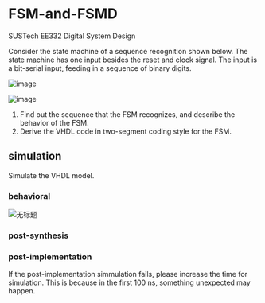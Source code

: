 # FSM-and-FSMD
SUSTech EE332 Digital System Design

Consider the state machine of a sequence recognition shown below. The state machine has one
input besides the reset and clock signal. The input is a bit-serial input, feeding in a sequence of
binary digits.

![image](https://user-images.githubusercontent.com/117464811/232429865-0a497d23-4535-4cb5-a6a9-6ff589f7ff31.png)

![image](https://user-images.githubusercontent.com/117464811/232430030-2112028d-f7b8-48e9-87f6-905cb8a2bf9c.png)

1. Find out the sequence that the FSM recognizes, and describe the behavior of the FSM.
2. Derive the VHDL code in two-segment coding style for the FSM.

## simulation

Simulate the VHDL model.

### behavioral

![无标题](https://user-images.githubusercontent.com/117464811/232944395-18c3a1b5-d7be-4930-864b-60d0e028ca4b.png)

### post-synthesis


### post-implementation

If the post-implementation simmulation fails, please increase the time for simulation. This is because in the first 100 ns, something unexpected may happen.

